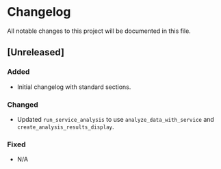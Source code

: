 # Changelog

All notable changes to this project will be documented in this file.

## [Unreleased]

### Added
- Initial changelog with standard sections.

### Changed
- Updated `run_service_analysis` to use `analyze_data_with_service` and
  `create_analysis_results_display`.

### Fixed
- N/A

